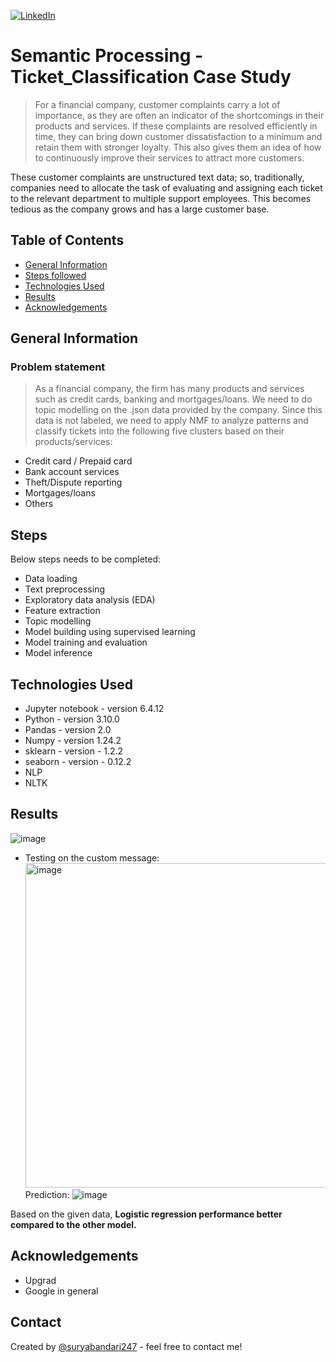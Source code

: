 <a name="readme-top"></a>
[![LinkedIn][linkedin-shield]](https://www.linkedin.com/in/surya-bandari/)


# Semantic Processing - Ticket_Classification Case Study
> For a financial company, customer complaints carry a lot of importance, as they are often an indicator of the shortcomings in their products and services. If these complaints are resolved efficiently in time, they can bring down customer dissatisfaction to a minimum and retain them with stronger loyalty. This also gives them an idea of how to continuously improve their services to attract more customers.  

These customer complaints are unstructured text data; so, traditionally, companies need to allocate the task of evaluating and assigning each ticket to the relevant department to multiple support employees. This becomes tedious as the company grows and has a large customer base. 

## Table of Contents
* [General Information](#general-information)
* [Steps followed](#Steps)
* [Technologies Used](#technologies-used)
* [Results](#Results)
* [Acknowledgements](#acknowledgements)


## General Information
### Problem statement
> As a financial company, the firm has many products and services such as credit cards, banking and mortgages/loans. 
We need to do topic modelling on the .json data provided by the company. Since this data is not labeled, we need to apply NMF to analyze patterns and classify tickets into the following five clusters based on their products/services:

* Credit card / Prepaid card
* Bank account services
* Theft/Dispute reporting
* Mortgages/loans
* Others 

## Steps
Below steps needs to be completed:

* Data loading
* Text preprocessing
* Exploratory data analysis (EDA)
* Feature extraction
* Topic modelling 
* Model building using supervised learning
* Model training and evaluation
* Model inference

## Technologies Used
- Jupyter notebook - version 6.4.12
- Python - version 3.10.0
- Pandas - version 2.0
- Numpy - version 1.24.2
- sklearn - version - 1.2.2
- seaborn - version - 0.12.2
- NLP
- NLTK


## Results
![image](https://github.com/SuryaBandari247/SemanticProcessing_Ticket_Classification/assets/128714777/73ed3ae9-afc7-4071-b2c8-f9019d832fe1)

* Testing on the custom message:
  <img width="519" alt="image" src="https://github.com/SuryaBandari247/SemanticProcessing_Ticket_Classification/assets/128714777/ab3a6872-c610-4c4b-9562-df83317b4c81">
  Prediction:
  ![image](https://github.com/SuryaBandari247/SemanticProcessing_Ticket_Classification/assets/128714777/57ceb26f-1238-43e6-aee8-ffedb8784ff8)

Based on the given data, **Logistic regression performance better compared to the other model.** 

 

## Acknowledgements
- Upgrad
- Google in general

[linkedin-shield]: https://img.shields.io/badge/-LinkedIn-black.svg?style=for-the-badge&logo=linkedin&colorB=555
## Contact
Created by [@suryabandari247](https://www.linkedin.com/in/surya-bandari/) - feel free to contact me!
